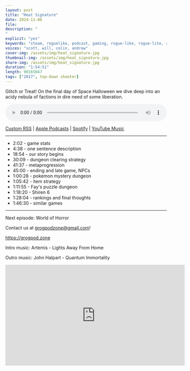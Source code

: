 ```yaml
---
layout: post
title: "Heat Signature"
date: 2024-11-06
file: 
description: "
"
explicit: "yes" 
keywords: "steam, roguelike, podcast, gaming, rogue-like, rogue-lite, roguelite"
voices: "scott, will, colin, andrew"
cover-img: /assets/img/heat_signature.jpg
thumbnail-img: /assets/img/heat_signature.jpg
share-img: /assets/img/heat_signature.jpg
duration: "1:54:51"
length: 90165047  
tags: ["2017", top-down shooter]
---
```


Glitch or Treat! On the final day of Space Halloween we dive deep into an acidy nebula of factions in dire need of some liberation.


<div class="container">
  <audio controls style="width: 100%;">
    <source src="" type="audio/mpeg">
  </audio>
</div>

[Custom RSS](https://grogpod.zone/feed.xml) | [Apple Podcasts](https://podcasts.apple.com/us/podcast/grogpod/id1650474911) | [Spotify](https://open.spotify.com/show/655SEhPUWIC77oO3hILe0b) | [YouTube Music](https://music.youtube.com/playlist?list=PL-ShOmyMvd4jYFChE6tgj0JYG8RKK4xe0) 

---
* 2:02 - game stats
* 4:38 - one sentence description
* 18:54 - our story begins
* 30:09 - dungeon clearing strategy
* 41:37 - metaprogression
* 45:00 - ending and late game, NPCs
* 1:00:28 - pokemon mystery dungeon
* 1:05:42 - item strategy
* 1:11:55 - Fay's puzzle dungeon
* 1:18:20 - Shiren 6
* 1:28:04 - rankings and final thoughts
* 1:46:30 - similar games

---



Next episode: World of Horror

Contact us at grogpodzone@gmail.com!

https://grogpod.zone

Intro music: Artemis - Lights Away From Home

Outro music: John Halpart - Quantum Immortality

<div class="embed-responsive embed-responsive-16by9">
<iframe width="560" height="315" src="https://www.youtube.com/embed/xxxxxxxxxxxx" title="YouTube video player" frameborder="0" allow="accelerometer; autoplay; clipboard-write; encrypted-media; gyroscope; picture-in-picture" allowfullscreen></iframe>
</div>
